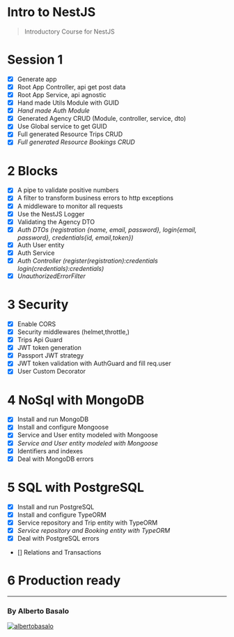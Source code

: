 # Intro to NestJS

> Introductory Course for NestJS

# Session 1

- [x] Generate app
- [x] Root App Controller, api get post data
- [x] Root App Service, api agnostic
- [x] Hand made Utils Module with GUID
- [x] _Hand made Auth Module_
- [x] Generated Agency CRUD (Module, controller, service, dto)
- [x] Use Global service to get GUID
- [x] Full generated Resource Trips CRUD
- [x] _Full generated Resource Bookings CRUD_

# 2 Blocks

- [x] A pipe to validate positive numbers
- [x] A filter to transform business errors to http exceptions
- [x] A middleware to monitor all requests
- [x] Use the NestJS Logger
- [x] Validating the Agency DTO
- [x] _Auth DTOs (registration {name, email, password}, login{email, password}, credentials{id, email,token})_
- [x] Auth User entity
- [x] Auth Service
- [x] _Auth Controller (register(registration):credentials login(credentials):credentials)_
- [x] _UnauthorizedErrorFilter_

# 3 Security

- [x] Enable CORS
- [x] Security middlewares (helmet,throttle,)
- [x] Trips Api Guard
- [x] JWT token generation
- [x] Passport JWT strategy
- [x] JWT token validation with AuthGuard and fill req.user
- [x] User Custom Decorator

# 4 NoSql with MongoDB

- [x] Install and run MongoDB
- [x] Install and configure Mongoose
- [x] Service and User entity modeled with Mongoose
- [x] _Service and User entity modeled with Mongoose_
- [x] Identifiers and indexes
- [x] Deal with MongoDB errors

# 5 SQL with PostgreSQL

- [x] Install and run PostgreSQL
- [x] Install and configure TypeORM
- [x] Service repository and Trip entity with TypeORM
- [x] _Service repository and Booking entity with TypeORM_
- [x] Deal with PostgreSQL errors
- [] Relations and Transactions

# 6 Production ready

---

<footer>
  <h3>By Alberto Basalo</h3>
  <p >
   <a href="https://twitter.com/albertobasalo" target="blank"><img src="https://img.shields.io/twitter/follow/albertobasalo?logo=twitter&style=for-the-badge" alt="albertobasalo" /></a>
</footer>
